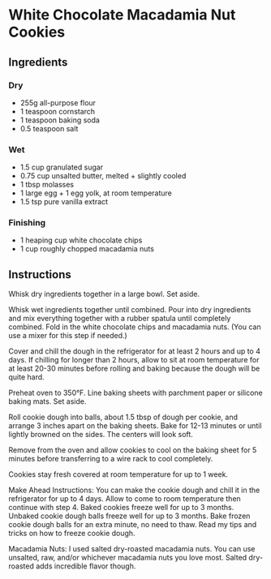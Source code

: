 # White Chocolate Macadamia Nut Cookies

## Ingredients

### Dry

- 255g all-purpose flour
- 1 teaspoon cornstarch
- 1 teaspoon baking soda
- 0.5 teaspoon salt

### Wet

- 1.5 cup granulated sugar
- 0.75 cup unsalted butter, melted + slightly cooled
- 1 tbsp molasses
- 1 large egg + 1 egg yolk, at room temperature
- 1.5 tsp pure vanilla extract

### Finishing

- 1 heaping cup white chocolate chips
- 1 cup roughly chopped macadamia nuts

## Instructions

Whisk dry ingredients together in a large bowl. Set aside.

Whisk wet ingredients together until combined. Pour into dry ingredients and mix everything together with a rubber spatula until completely combined. Fold in the white chocolate chips and macadamia nuts. (You can use a mixer for this step if needed.)

Cover and chill the dough in the refrigerator for at least 2 hours and up to 4 days. If chilling for longer than 2 hours, allow to sit at room temperature for at least 20-30 minutes before rolling and baking because the dough will be quite hard.

Preheat oven to 350°F. Line baking sheets with parchment paper or silicone baking mats. Set aside.

Roll cookie dough into balls, about 1.5 tbsp of dough per cookie, and arrange 3 inches apart on the baking sheets. Bake for 12-13 minutes or until lightly browned on the sides. The centers will look soft.

Remove from the oven and allow cookies to cool on the baking sheet for 5 minutes before transferring to a wire rack to cool completely.

Cookies stay fresh covered at room temperature for up to 1 week.

Make Ahead Instructions: You can make the cookie dough and chill it in the refrigerator for up to 4 days. Allow to come to room temperature then continue with step 4. Baked cookies freeze well for up to 3 months. Unbaked cookie dough balls freeze well for up to 3 months. Bake frozen cookie dough balls for an extra minute, no need to thaw. Read my tips and tricks on how to freeze cookie dough.

Macadamia Nuts: I used salted dry-roasted macadamia nuts. You can use unsalted, raw, and/or whichever macadamia nuts you love most. Salted dry-roasted adds incredible flavor though.
